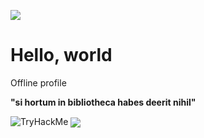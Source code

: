 ![](https://img.shields.io/badge/-c++-blue?logo=c%2B%2B&style=flat)[]("https://www.cplusplus.com/")
# Hello, world
Offline profile

**"si hortum in bibliotheca habes deerit nihil"**

 <img src="https://tryhackme-badges.s3.amazonaws.com/ekus4s.png" alt="TryHackMe">
<img src="https://media.giphy.com/media/l41lJ8ywG1ncm9FXW/giphy.gif" align=center>

